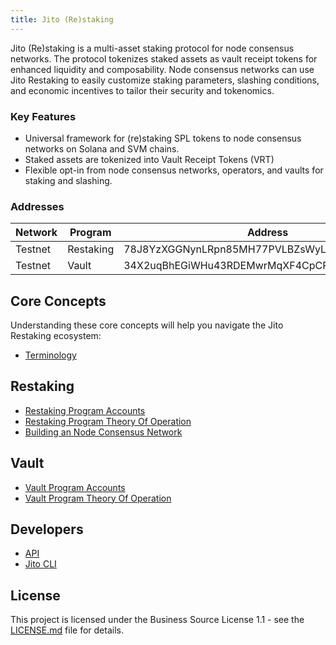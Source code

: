 ```yaml
---
title: Jito (Re)staking
---
```


Jito (Re)staking is a multi-asset staking protocol for node consensus networks. The protocol tokenizes staked assets as
vault receipt tokens for enhanced liquidity and composability. Node consensus networks can use Jito Restaking to easily
customize staking parameters, slashing conditions, and economic incentives to tailor their security and tokenomics.

### Key Features

- Universal framework for (re)staking SPL tokens to node consensus networks on Solana and SVM chains.
- Staked assets are tokenized into Vault Receipt Tokens (VRT)
- Flexible opt-in from node consensus networks, operators, and vaults for staking and slashing.

### Addresses

| Network | Program   | Address                                      |
|---------|-----------|----------------------------------------------|
| Testnet | Restaking | 78J8YzXGGNynLRpn85MH77PVLBZsWyLCHZAXRvKaB6Ng |
| Testnet | Vault     | 34X2uqBhEGiWHu43RDEMwrMqXF4CpCPEZNaKdAaUS9jx |

## Core Concepts

Understanding these core concepts will help you navigate the Jito Restaking ecosystem:

- [Terminology](terminology.md)

## Restaking

- [Restaking Program Accounts](restaking/accounts.md)
- [Restaking Program Theory Of Operation](restaking/theory_of_operation.md)
- [Building an Node Consensus Network](advanced/building_ncn.md)

## Vault

- [Vault Program Accounts](vault/accounts.md)
- [Vault Program Theory Of Operation](vault/theory_of_operation.md)

## Developers

- [API](api/jito_jsm_core/index.html)
- [Jito CLI](tools/cli.md)

## License

This project is licensed under the Business Source License 1.1 - see the [LICENSE.md](../LICENSE.md) file for details.

